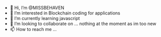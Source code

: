 - 👋 Hi, I’m @MISSBEHAVEN
- 👀 I’m interested in Blockchain coding for applications
- 🌱 I’m currently learning javascript
- 💞️ I’m looking to collaborate on ... nothing at the moment as im too new
- 📫 How to reach me ...

<!---
MISSBEHAVEN/MISSBEHAVEN is a ✨ special ✨ repository because its `README.md` (this file) appears on your GitHub profile.
You can click the Preview link to take a look at your changes.
--->
